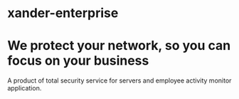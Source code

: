 # xander-enterprise
# We protect your network, so you can focus on your business
A product of total security service for servers and employee activity monitor application.
